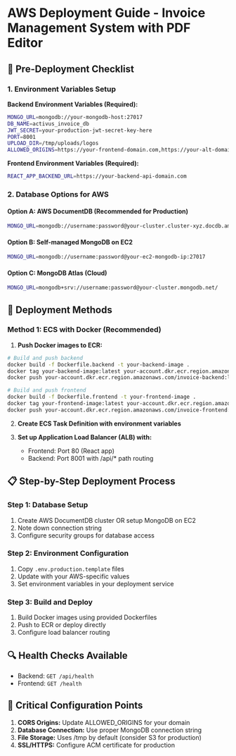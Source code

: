 # AWS Deployment Guide - Invoice Management System with PDF Editor

## 🚀 Pre-Deployment Checklist

### 1. Environment Variables Setup

**Backend Environment Variables (Required):**
```bash
MONGO_URL=mongodb://your-mongodb-host:27017
DB_NAME=activus_invoice_db
JWT_SECRET=your-production-jwt-secret-key-here
PORT=8001
UPLOAD_DIR=/tmp/uploads/logos
ALLOWED_ORIGINS=https://your-frontend-domain.com,https://your-alt-domain.com
```

**Frontend Environment Variables (Required):**
```bash
REACT_APP_BACKEND_URL=https://your-backend-api-domain.com
```

### 2. Database Options for AWS

#### Option A: AWS DocumentDB (Recommended for Production)
```bash
MONGO_URL=mongodb://username:password@your-cluster.cluster-xyz.docdb.amazonaws.com:27017/?ssl=true&replicaSet=rs0&readPreference=secondaryPreferred&retryWrites=false
```

#### Option B: Self-managed MongoDB on EC2
```bash
MONGO_URL=mongodb://username:password@your-ec2-mongodb-ip:27017
```

#### Option C: MongoDB Atlas (Cloud)
```bash
MONGO_URL=mongodb+srv://username:password@your-cluster.mongodb.net/
```

## 🐳 Deployment Methods

### Method 1: ECS with Docker (Recommended)

1. **Push Docker images to ECR:**
```bash
# Build and push backend
docker build -f Dockerfile.backend -t your-backend-image .
docker tag your-backend-image:latest your-account.dkr.ecr.region.amazonaws.com/invoice-backend:latest
docker push your-account.dkr.ecr.region.amazonaws.com/invoice-backend:latest

# Build and push frontend
docker build -f Dockerfile.frontend -t your-frontend-image .
docker tag your-frontend-image:latest your-account.dkr.ecr.region.amazonaws.com/invoice-frontend:latest  
docker push your-account.dkr.ecr.region.amazonaws.com/invoice-frontend:latest
```

2. **Create ECS Task Definition with environment variables**

3. **Set up Application Load Balancer (ALB) with:**
   - Frontend: Port 80 (React app)
   - Backend: Port 8001 with /api/* path routing

## 📋 Step-by-Step Deployment Process

### Step 1: Database Setup
1. Create AWS DocumentDB cluster OR setup MongoDB on EC2
2. Note down connection string
3. Configure security groups for database access

### Step 2: Environment Configuration
1. Copy `.env.production.template` files
2. Update with your AWS-specific values
3. Set environment variables in your deployment service

### Step 3: Build and Deploy
1. Build Docker images using provided Dockerfiles
2. Push to ECR or deploy directly
3. Configure load balancer routing

## 🔍 Health Checks Available

- Backend: `GET /api/health`
- Frontend: `GET /health`

## 🚨 Critical Configuration Points

1. **CORS Origins:** Update ALLOWED_ORIGINS for your domain
2. **Database Connection:** Use proper MongoDB connection string
3. **File Storage:** Uses /tmp by default (consider S3 for production)
4. **SSL/HTTPS:** Configure ACM certificate for production